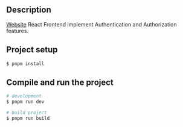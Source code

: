 ## Description

[Website](https://github.com/nestjs/nest) React Frontend implement Authentication and Authorization features.

## Project setup

```bash
$ pnpm install
```

## Compile and run the project

```bash
# development
$ pnpm run dev

# build project
$ pnpm run build

```
